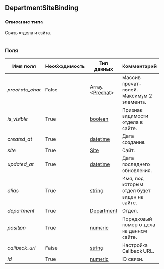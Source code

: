
## DepartmentSiteBinding

### Описание типа
Связь отдела и сайта.<br/><br/>
### Поля

| Имя поля | Необходимость | Тип данных | Комментарий |
|---|---|---|---|
|*prechats_chat*|False|Array.<[Prechat](/types/Prechat)>|Массив пречат-полей.<br/>Максимум 2 элемента.<br/>|
|*is_visible*|True|[boolean](/types/boolean)|Признак видимости отдела в сайте.<br/>|
|*created_at*|True|[datetime](/types/datetime)|Дата создания.<br/>|
|*site*|True|[Site](/types/Site)|Сайт.<br/>|
|*updated_at*|True|[datetime](/types/datetime)|Дата последнего обновления.<br/>|
|*alias*|True|[string](/types/string)|Имя, под которым отдел будет виден на сайте.<br/>|
|*department*|True|[Department](/types/Department)|Отдел.<br/>|
|*position*|True|[numeric](/types/numeric)|Порядковый номер отдела на данном сайте.<br/>|
|*callback_url*|False|[string](/types/string)|Настройка Callback URL.<br/>|
|*id*|True|[numeric](/types/numeric)|ID связи.<br/>|
